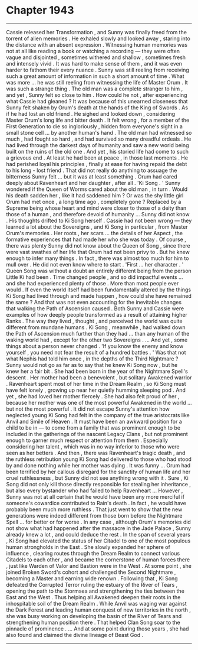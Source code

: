 
# Chapter 1943


---

Cassie released her Transformation , and Sunny was finally freed from the torrent of alien memories .
He exhaled slowly and looked away , staring into the distance with an absent expression .
Witnessing human memories was not at all like reading a book or watching a recording — they were often vague and disjointed , sometimes withered and shallow , sometimes fresh and intensely vivid . It was hard to make sense of them , and it was even harder to fathom their every nuance .
Sunny was still reeling from receiving such a great amount of information in such a short amount of time .
What was more ... he was still reeling from witnessing the life of Master Orum .
It was such a strange thing . The old man was a complete stranger to him , and yet , Sunny felt so close to him . How could he not , after experiencing what Cassie had gleaned ?
It was because of this unearned closeness that Sunny felt shaken by Orum's death at the hands of the King of Swords .
As if he had lost an old friend .
He sighed and looked down , considering Master Orum's long life and bitter death .
It felt wrong , for a member of the First Generation to die so ingloriously , hidden from everyone's sight in a small stone cell ... by another human's hand . The old man had witnessed so much , had fought so hard , and had survived so many dreadful ordeals . He had lived through the darkest days of humanity and saw a new world being built on the ruins of the old one .
And yet , his storied life had come to such a grievous end .
At least he had been at peace , in those last moments . He had perished loyal his principles , finally at ease for having repaid the debt to his long - lost friend .
That did not really do anything to assuage the bitterness Sunny felt ... but it was at least something .
Orum had cared deeply about Ravenheart and her daughter , after all .
'Ki Song . '
Sunny wondered if the Queen of Worms cared about the old man , in turn . Would his death sadden her , like it had saddened him ? Or was the shy little girl Orum had met once , a long time ago , completely gone ?
Replaced by a Supreme being whose heart and mind were closer to those of a deity than those of a human , and therefore devoid of humanity ...
Sunny did not know .
His thoughts drifted to Ki Song herself .
Cassie had not been wrong — they learned a lot about the Sovereigns , and Ki Song in particular , from Master Orum's memories .
Her roots , her scars ... the details of her Aspect , the formative experiences that had made her who she was today . Of course , there was plenty Sunny did not know about the Queen of Song , since there were vast swathes of her life that Orum had not been privy to . But he knew enough to infer many things .
In fact , there was almost too much for him to mull over .
He did not even know where to start .
'First ... her character . '
Queen Song was without a doubt an entirely different being from the person Little Ki had been . Time changed people , and so did impactful events ... and she had experienced plenty of those . More than most people ever would .
If even the world itself had been fundamentally altered by the things Ki Song had lived through and made happen , how could she have remained the same ? And that was not even accounting for the inevitable changes that walking the Path of Ascension caused .
Both Sunny and Cassie were examples of how deeply people transformed as a result of attaining higher Ranks . The way they lived , thought , and perceived the world was quite different from mundane humans . Ki Song , meanwhile , had walked down the Path of Ascension much further than they had ... than any human of the waking world had , except for the other two Sovereigns .
... And yet , some things about a person never changed .
'If you know the enemy and know yourself , you need not fear the result of a hundred battles . '
Was that not what Nephis had told him once , in the depths of the Third Nightmare ?
Sunny would not go as far as to say that he knew Ki Song now , but he knew her a fair bit .
She had been born in the year of the Nightmare Spell's descent . Her mother had been a benevolent , but solitary Awakened warrior . Ravenheart spent most of her time in the Dream Realm , so Ki Song must have felt lonely , growing up near her quietly humming sleeping pod .
And yet , she had loved her mother fiercely . She had also felt proud of her , because her mother was one of the most powerful Awakened in the world ... but not the most powerful .
It did not escape Sunny's attention how neglected young Ki Song had felt in the company of the true aristocrats like Anvil and Smile of Heaven . It must have been an awkward position for a child to be in — to come from a family that was prominent enough to be included in the gatherings of the nascent Legacy Clans , but not prominent enough to garner much respect or attention from them .
Especially considering her talent , which was in no way inferior to those who were seen as her betters .
And then , there was Ravenheart's tragic death , and the ruthless retribution young Ki Song had delivered to those who had stood by and done nothing while her mother was dying .
It was funny ... Orum had been terrified by her callous disregard for the sanctity of human life and her cruel ruthlessness , but Sunny did not see anything wrong with it . Sure , Ki Song did not only kill those directly responsible for stealing her inheritance , but also every bystander who had failed to help Ravenheart ...
However , Sunny was not at all certain that he would have been any more merciful if someone's cowardice contributed to Rain's death . In fact , he would have probably been much more ruthless .
That just went to show that the new generations were indeed different from those born before the Nightmare Spell ... for better or for worse .
In any case , although Orum's memories did not show what had happened after the massacre in the Jade Palace , Sunny already knew a lot , and could deduce the rest .
In the span of several years , Ki Song had elevated the status of her Citadel to one of the most populous human strongholds in the East . She slowly expanded her sphere of influence , clearing routes through the Dream Realm to connect various Citadels to each other , and became the cornerstone of human forces there , just like Warden of Valor and Bastion were in the West .
At some point , she joined Broken Sword's cohort and challenged the Second Nightmare , becoming a Master and earning wide renown . Following that , Ki Song defeated the Corrupted Terror ruling the estuary of the River of Tears , opening the path to the Stormsea and strengthening the ties between the East and the West .
Thus helping all Awakened deepen their roots in the inhospitable soil of the Dream Realm .
While Anvil was waging war against the Dark Forest and leading human conquest of new territories in the north , she was busy working on developing the basin of the River of Tears and strengthening human position there . That helped Clan Song soar to the pinnacle of prominence .
... And at some point during those years , she had also found and claimed the divine lineage of Beast God .

---

